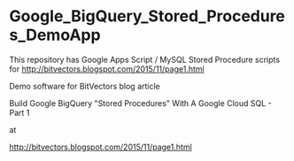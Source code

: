 # Google_BigQuery_Stored_Procedures_DemoApp
This repository has Google Apps Script / MySQL Stored Procedure scripts for http://bitvectors.blogspot.com/2015/11/page1.html

Demo software for BitVectors blog article

Build Google BigQuery "Stored Procedures" With A Google Cloud SQL - Part 1

at

http://bitvectors.blogspot.com/2015/11/page1.html
